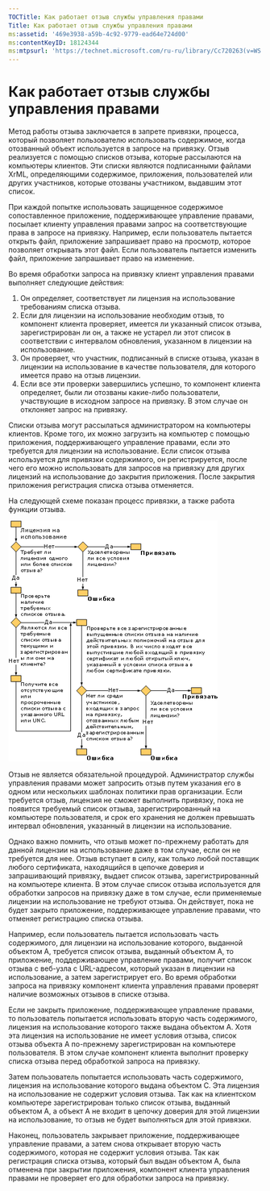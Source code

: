 ```yaml
---
TOCTitle: Как работает отзыв службы управления правами
Title: Как работает отзыв службы управления правами
ms:assetid: '469e3938-a59b-4c92-9779-ead64e724d00'
ms:contentKeyID: 18124344
ms:mtpsurl: 'https://technet.microsoft.com/ru-ru/library/Cc720263(v=WS.10)'
---
```


Как работает отзыв службы управления правами
============================================

Метод работы отзыва заключается в запрете привязки, процесса, который позволяет пользователю использовать содержимое, когда отозванный объект используется в запросе на привязку. Отзыв реализуется с помощью списков отзыва, которые рассылаются на компьютеры клиентов. Эти списки являются подписанными файлами XrML, определяющими содержимое, приложения, пользователей или других участников, которые отозваны участником, выдавшим этот список.

При каждой попытке использовать защищенное содержимое сопоставленное приложение, поддерживающее управление правами, посылает клиенту управления правами запрос на соответствующие права в запросе на привязку. Например, если пользователь пытается открыть файл, приложение запрашивает право на просмотр, которое позволяет открывать этот файл. Если пользователь пытается изменить файл, приложение запрашивает право на изменение.

Во время обработки запроса на привязку клиент управления правами выполняет следующие действия:

1.  Он определяет, соответствует ли лицензия на использование требованиям списка отзыва.
2.  Если для лицензии на использование необходим отзыв, то компонент клиента проверяет, имеется ли указанный список отзыва, зарегистрирован ли он, а также не устарел ли этот список в соответствии с интервалом обновления, указанном в лицензии на использование.
3.  Он проверяет, что участник, подписанный в списке отзыва, указан в лицензии на использование в качестве пользователя, для которого имеется право на отзыв лицензии.
4.  Если все эти проверки завершились успешно, то компонент клиента определяет, были ли отозваны какие-либо пользователи, участвующие в исходном запросе на привязку. В этом случае он отклоняет запрос на привязку.

Списки отзыва могут рассылаться администратором на компьютеры клиентов. Кроме того, их можно загрузить на компьютер с помощью приложения, поддерживающего управление правами, если это требуется для лицензии на использование. Если список отзыва используется для привязки содержимого, он регистрируется, после чего его можно использовать для запросов на привязку для других лицензий на использование до закрытия приложения. После закрытия приложения регистрация списка отзыва отменяется.

На следующей схеме показан процесс привязки, а также работа функции отзыва.

![](/security-updates/images/Cc720263.81aa2d70-d261-49ad-b446-96a2eddba1a5(WS.10).gif)

Отзыв не является обязательной процедурой. Администратор службы управления правами может запросить отзыв путем указания его в одном или нескольких шаблонах политики прав организации. Если требуется отзыв, лицензия не сможет выполнить привязку, пока не появится требуемый список отзыва, зарегистрированный на компьютере пользователя, и срок его хранения не должен превышать интервал обновления, указанный в лицензии на использование.

Однако важно помнить, что отзыв может по-прежнему работать для данной лицензии на использование даже в том случае, если он не требуется для нее. Отзыв вступает в силу, как только любой поставщик любого сертификата, находящийся в цепочке доверия и запрашивающий привязку, выдает список отзыва, зарегистрированный на компьютере клиента. В этом случае список отзыва используется для обработки запросов на привязку даже в том случае, если применяемые лицензии на использование не требуют отзыва. Он действует, пока не будет закрыто приложение, поддерживающее управление правами, что отменяет регистрацию списка отзыва.

Например, если пользователь пытается использовать часть содержимого, для лицензии на использование которого, выданной объектом A, требуется список отзыва, выданный объектом A, то приложение, поддерживающее управление правами, получит список отзыва с веб-узла с URL-адресом, который указан в лицензии на использование, а затем зарегистрирует его. Во время обработки запроса на привязку компонент клиента управления правами проверят наличие возможных отзывов в списке отзыва.

Если не закрыть приложение, поддерживающее управление правами, то пользователь попытается использовать вторую часть содержимого, лицензия на использование которого также выдана объектом A. Хотя эта лицензия на использование не имеет условия отзыва, список отзыва объекта A по-прежнему зарегистрирован на компьютере пользователя. В этом случае компонент клиента выполнит проверку списка отзыва перед обработкой запроса на привязку.

Затем пользователь попытается использовать часть содержимого, лицензия на использование которого выдана объектом C. Эта лицензия на использование не содержит условия отзыва. Так как на клиентском компьютере зарегистрирован только список отзыва, выданный объектом A, а объект A не входит в цепочку доверия для этой лицензии на использование, то отзыв не будет выполняться для этой привязки.

Наконец, пользователь закрывает приложение, поддерживающее управление правами, а затем снова открывает вторую часть содержимого, которая не содержит условия отзыва. Так как регистрация списка отзыва, который был выдан объектом A, была отменена при закрытии приложения, компонент клиента управления правами не проверяет его для обработки запроса на привязку.
